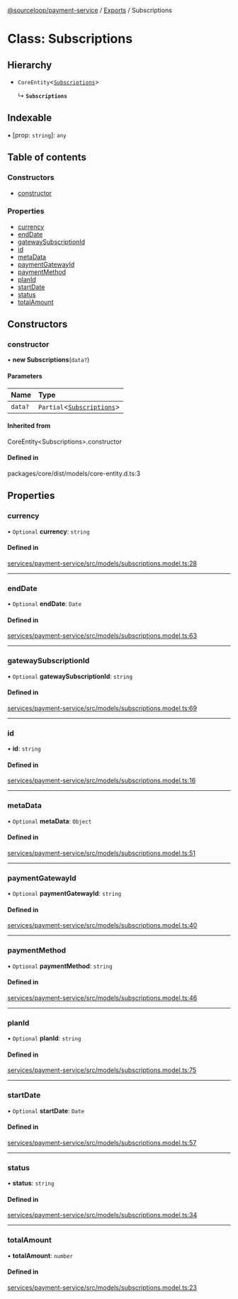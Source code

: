 [@sourceloop/payment-service](../README.md) / [Exports](../modules.md) / Subscriptions

# Class: Subscriptions

## Hierarchy

- `CoreEntity`<[`Subscriptions`](Subscriptions.md)\>

  ↳ **`Subscriptions`**

## Indexable

▪ [prop: `string`]: `any`

## Table of contents

### Constructors

- [constructor](Subscriptions.md#constructor)

### Properties

- [currency](Subscriptions.md#currency)
- [endDate](Subscriptions.md#enddate)
- [gatewaySubscriptionId](Subscriptions.md#gatewaysubscriptionid)
- [id](Subscriptions.md#id)
- [metaData](Subscriptions.md#metadata)
- [paymentGatewayId](Subscriptions.md#paymentgatewayid)
- [paymentMethod](Subscriptions.md#paymentmethod)
- [planId](Subscriptions.md#planid)
- [startDate](Subscriptions.md#startdate)
- [status](Subscriptions.md#status)
- [totalAmount](Subscriptions.md#totalamount)

## Constructors

### constructor

• **new Subscriptions**(`data?`)

#### Parameters

| Name | Type |
| :------ | :------ |
| `data?` | `Partial`<[`Subscriptions`](Subscriptions.md)\> |

#### Inherited from

CoreEntity<Subscriptions\>.constructor

#### Defined in

packages/core/dist/models/core-entity.d.ts:3

## Properties

### currency

• `Optional` **currency**: `string`

#### Defined in

[services/payment-service/src/models/subscriptions.model.ts:28](https://github.com/sourcefuse/loopback4-microservice-catalog/blob/d35fdb3f0/services/payment-service/src/models/subscriptions.model.ts#L28)

___

### endDate

• `Optional` **endDate**: `Date`

#### Defined in

[services/payment-service/src/models/subscriptions.model.ts:63](https://github.com/sourcefuse/loopback4-microservice-catalog/blob/d35fdb3f0/services/payment-service/src/models/subscriptions.model.ts#L63)

___

### gatewaySubscriptionId

• `Optional` **gatewaySubscriptionId**: `string`

#### Defined in

[services/payment-service/src/models/subscriptions.model.ts:69](https://github.com/sourcefuse/loopback4-microservice-catalog/blob/d35fdb3f0/services/payment-service/src/models/subscriptions.model.ts#L69)

___

### id

• **id**: `string`

#### Defined in

[services/payment-service/src/models/subscriptions.model.ts:16](https://github.com/sourcefuse/loopback4-microservice-catalog/blob/d35fdb3f0/services/payment-service/src/models/subscriptions.model.ts#L16)

___

### metaData

• `Optional` **metaData**: `Object`

#### Defined in

[services/payment-service/src/models/subscriptions.model.ts:51](https://github.com/sourcefuse/loopback4-microservice-catalog/blob/d35fdb3f0/services/payment-service/src/models/subscriptions.model.ts#L51)

___

### paymentGatewayId

• `Optional` **paymentGatewayId**: `string`

#### Defined in

[services/payment-service/src/models/subscriptions.model.ts:40](https://github.com/sourcefuse/loopback4-microservice-catalog/blob/d35fdb3f0/services/payment-service/src/models/subscriptions.model.ts#L40)

___

### paymentMethod

• `Optional` **paymentMethod**: `string`

#### Defined in

[services/payment-service/src/models/subscriptions.model.ts:46](https://github.com/sourcefuse/loopback4-microservice-catalog/blob/d35fdb3f0/services/payment-service/src/models/subscriptions.model.ts#L46)

___

### planId

• `Optional` **planId**: `string`

#### Defined in

[services/payment-service/src/models/subscriptions.model.ts:75](https://github.com/sourcefuse/loopback4-microservice-catalog/blob/d35fdb3f0/services/payment-service/src/models/subscriptions.model.ts#L75)

___

### startDate

• `Optional` **startDate**: `Date`

#### Defined in

[services/payment-service/src/models/subscriptions.model.ts:57](https://github.com/sourcefuse/loopback4-microservice-catalog/blob/d35fdb3f0/services/payment-service/src/models/subscriptions.model.ts#L57)

___

### status

• **status**: `string`

#### Defined in

[services/payment-service/src/models/subscriptions.model.ts:34](https://github.com/sourcefuse/loopback4-microservice-catalog/blob/d35fdb3f0/services/payment-service/src/models/subscriptions.model.ts#L34)

___

### totalAmount

• **totalAmount**: `number`

#### Defined in

[services/payment-service/src/models/subscriptions.model.ts:23](https://github.com/sourcefuse/loopback4-microservice-catalog/blob/d35fdb3f0/services/payment-service/src/models/subscriptions.model.ts#L23)
